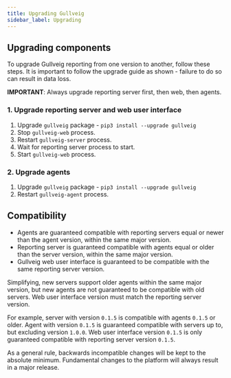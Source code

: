 ```yaml
---
title: Upgrading Gullveig
sidebar_label: Upgrading
---
```


## Upgrading components 

To upgrade Gullveig reporting from one version to another, follow these steps. It is important to follow the upgrade guide as shown - failure to do so can result in data loss.

**IMPORTANT**: Always upgrade reporting server first, then web, then agents.

### 1. Upgrade reporting server and web user interface

1. Upgrade `gullveig` package - `pip3 install --upgrade gullveig`
2. Stop `gullveig-web` process.
3. Restart `gullveig-server` process.
4. Wait for reporting server process to start.
4. Start `gullveig-web` process. 

### 2. Upgrade agents

1. Upgrade `gullveig` package - `pip3 install --upgrade gullveig`
2. Restart `gullveig-agent` process.

## Compatibility

- Agents are guaranteed compatible with reporting servers equal or newer than the agent version, within the same major version.
- Reporting server is guaranteed compatible with agents equal or older than the server version, within the same major version.
- Gullveig web user interface is guaranteed to be compatible with the same reporting server version.

Simplifying, new servers support older agents within the same major version, but new agents are not guaranteed to be compatible with old servers. Web user interface version must match the reporting server version.

For example, server with version `0.1.5` is compatible with agents `0.1.5` or older. Agent with version `0.1.5` is guaranteed compatible with servers up to, but excluding version `1.0.0`. Web user interface version `0.1.5` is only guaranteed compatible with reporting server version `0.1.5`.

As a general rule, backwards incompatible changes will be kept to the absolute minimum. Fundamental changes to the platform will always result in a major release.
